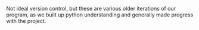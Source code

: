 Not ideal version control, but these are various older iterations of our program, as we built up python understanding and generally
made progress with the project.
